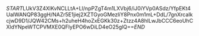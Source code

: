 $START$LUkV3Z4XlKvNCLLtA+Ll/npPZgT4m1LXVbj6/iJ0iYVp0ASdz/YfpEKt4UalWANQP83ggH/NAZr5E1jiej2XZTGyoGMezliY8Pnx0m1mL+DdL/7gnXrcaIkcjwD9D1/JQW42CMs+h2uheH4hoZxEGKk30z+Ztzz4A8hlLwJbCCC6eoUhCXldYNpeWTCPVMXE0QFlyEPO6wDiLD4eO25glQ==$END$